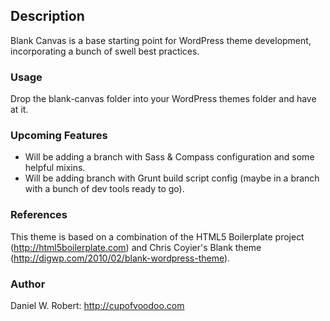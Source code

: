 ## Description

Blank Canvas is a base starting point for WordPress theme development, incorporating a bunch of swell best practices. 

### Usage

Drop the blank-canvas folder into your WordPress themes folder and have at it.

### Upcoming Features
- Will be adding a branch with Sass & Compass configuration and some helpful mixins.
- Will be adding branch with Grunt build script config (maybe in a branch with a bunch of dev tools ready to go).

### References

This theme is based on a combination of the HTML5 Boilerplate project (http://html5boilerplate.com) and
Chris Coyier's Blank theme (http://digwp.com/2010/02/blank-wordpress-theme).

### Author

Daniel W. Robert: http://cupofvoodoo.com